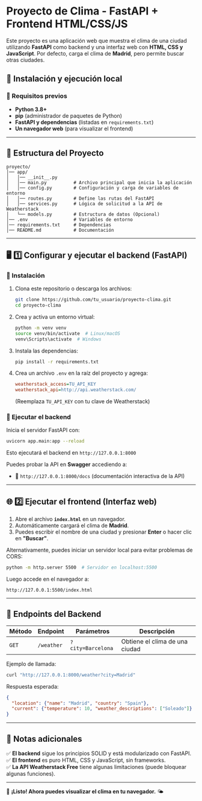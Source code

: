 # Proyecto de Clima - FastAPI + Frontend HTML/CSS/JS

Este proyecto es una aplicación web que muestra el clima de una ciudad utilizando **FastAPI** como backend y una interfaz web con **HTML, CSS y JavaScript**. Por defecto, carga el clima de **Madrid**, pero permite buscar otras ciudades.

## 🚀 Instalación y ejecución local

### 🔧 Requisitos previos

- **Python 3.8+**
- **pip** (administrador de paquetes de Python)
- **FastAPI y dependencias** (listadas en `requirements.txt`)
- **Un navegador web** (para visualizar el frontend)

---

## 📂 Estructura del Proyecto

```
proyecto/
│── app/
│   │── __init__.py
│   │── main.py          # Archivo principal que inicia la aplicación
│   │── config.py        # Configuración y carga de variables de entorno
│   │── routes.py        # Define las rutas del FastAPI
│   │── services.py      # Lógica de solicitud a la API de Weatherstack
│   └── models.py        # Estructura de datos (Opcional)
│── .env                 # Variables de entorno
│── requirements.txt     # Dependencias
│── README.md            # Documentación
```

---

## 🖥️ 1️⃣ Configurar y ejecutar el backend (FastAPI)

### 📌 Instalación

1. Clona este repositorio o descarga los archivos:
   ```bash
   git clone https://github.com/tu_usuario/proyecto-clima.git
   cd proyecto-clima
   ```

2. Crea y activa un entorno virtual:
   ```bash
   python -m venv venv
   source venv/bin/activate  # Linux/macOS
   venv\Scripts\activate  # Windows
   ```

3. Instala las dependencias:
   ```bash
   pip install -r requirements.txt
   ```

4. Crea un archivo `.env` en la raíz del proyecto y agrega:
   ```ini
   weatherstack_access=TU_API_KEY
   weatherstack_api=http://api.weatherstack.com/
   ```
   (Reemplaza `TU_API_KEY` con tu clave de Weatherstack)

### 🚀 Ejecutar el backend

Inicia el servidor FastAPI con:
   ```bash
   uvicorn app.main:app --reload
   ```
   Esto ejecutará el backend en `http://127.0.0.1:8000`

Puedes probar la API en **Swagger** accediendo a:
   - 📄 `http://127.0.0.1:8000/docs` (documentación interactiva de la API)

---

## 🌐 2️⃣ Ejecutar el frontend (Interfaz web)

1. Abre el archivo **`index.html`** en un navegador.
2. Automáticamente cargará el clima de **Madrid**.
3. Puedes escribir el nombre de una ciudad y presionar **Enter** o hacer clic en **"Buscar"**.

Alternativamente, puedes iniciar un servidor local para evitar problemas de CORS:
```bash
python -m http.server 5500  # Servidor en localhost:5500
```

Luego accede en el navegador a:
```
http://127.0.0.1:5500/index.html
```

---

## 🔄 Endpoints del Backend

| Método | Endpoint         | Parámetros         | Descripción |
|--------|----------------|--------------------|-------------|
| `GET`  | `/weather`     | `?city=Barcelona` | Obtiene el clima de una ciudad |

Ejemplo de llamada:
```bash
curl "http://127.0.0.1:8000/weather?city=Madrid"
```
Respuesta esperada:
```json
{
  "location": {"name": "Madrid", "country": "Spain"},
  "current": {"temperature": 10, "weather_descriptions": ["Soleado"]}
}
```

---

## 📌 Notas adicionales
✅ **El backend** sigue los principios SOLID y está modularizado con FastAPI.  
✅ **El frontend** es puro HTML, CSS y JavaScript, sin frameworks.  
✅ **La API Weatherstack Free** tiene algunas limitaciones (puede bloquear algunas funciones).  

---

🎉 **¡Listo! Ahora puedes visualizar el clima en tu navegador.** 🌤️